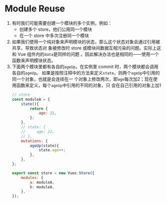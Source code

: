 # Module Reuse

1. 有时我们可能需要创建一个模块的多个实例，例如：
    * 创建多个 store，他们公用同一个模块
    * 在一个 store 中多次注册同一个模块
2. 如果我们使用一个纯对象来声明模块的状态，那么这个状态对象会通过引用被共享，导致状态对
象被修改时 store 或模块间数据互相污染的问题。实际上这和 Vue 组件内的`data`是同样的问题
。因此解决办法也是相同的——使用一个函数来声明模块状态。
3. 下面两个模块里都有各自的`ageUp`，在实例里 commit 时，两个模块都会调用各自的`ageUp`。
如果是按照注释中的方法来定义`state`，则两个`ageUp`中引用的同一个对象，也就是会连续在一
个对象上修改两次，即`age`每次加2；现在使用函数来定义，每个`ageUp`中引用的不同的对象，只
会在自己引用的对象上加1
    ```js
    // store
    const moduleA = {
        state(){
            return {
                age: 22,
            };
        },
        // state: {
        //     age: 22,
        // },
        mutations: {
            ageUp(state){
                state.age++;
            },
        },
    };

    export const store = new Vuex.Store({
        modules: {
            a: moduleA,
            b: moduleA,
        },
    });
    ```
